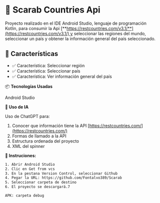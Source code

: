# 📌 Scarab Countries Api

Proyecto realizado en el IDE Android Studio, lenguaje de programación Kotlin, para consumir la Api [**https://restcountries.com/v3.1/**](https://restcountries.com/v3.1/) y seleccionar las regiones del mundo, seleccionar un país y obtener la información general del país seleccionado.

## 🚀 Características

- ✅ Característica: Seleccionar región
- ✅ Característica: Seleccionar país
- ✅ Característica: Ver información general del país

📦 **Tecnologías Usadas**

Android Studio

**📄 Uso de IA**

Uso de ChatGPT para:

1. Conocer que información tiene la API [https://restcountries.com/](https://restcountries.com/)
2. Formas de llamado a la API
3. Estructura ordenada del proyecto
4. XML del spinner

**📂 Instruciones:**

```bash
1. Abrir Android Studio
2. Clic en Get from vcs
3. En la pestana Version Control, seleccionar Github
4. Pegar la URL: https://github.com/Fontalvo389/Scarab
5. Seleccionar carpeta de destino
6. El proyecto se descargará.7

APK: carpeta debug
```
